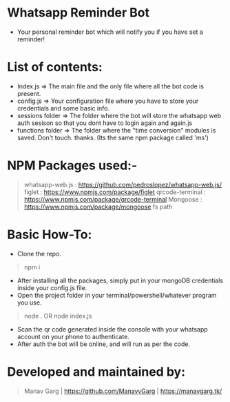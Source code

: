 # Whatsapp Reminder Bot
 - Your personal reminder bot which will notify you if you have set a reminder!

# List of contents:
 - Index.js => The main file and the only file where all the bot code is present.
 - config.js => Your configuration file where you have to store your credentials and some basic info.
 - sessions folder => The folder where the bot will store the whatsapp web auth sesison so that you dont have to login again and again.js
 - functions folder => The folder where the "time conversion" modules is saved. Don't touch. thanks. (Its the same npm package called 'ms')

# NPM Packages used:-
 > whatsapp-web.js : https://github.com/pedroslopez/whatsapp-web.js/
 > figlet : https://www.npmjs.com/package/figlet
 > qrcode-terminal : https://www.npmjs.com/package/qrcode-terminal
 > Mongoose : https://www.npmjs.com/package/mongoose
 > fs
 > path

# Basic How-To:
 - Clone the repo.
 > npm i
 - After installing all the packages, simply put in your mongoDB credentials inside your config.js file.
 - Open the project folder in your terminal/powershell/whatever program you use.
 > node . OR node index.js
 - Scan the qr code generated inside the console with your whatsapp account on your phone to authenticate.
 - After auth the bot will be online, and will run as per the code.

 # Developed and maintained by:
 > Manav Garg | https://github.com/ManavvGarg | https://manavgarg.tk/
